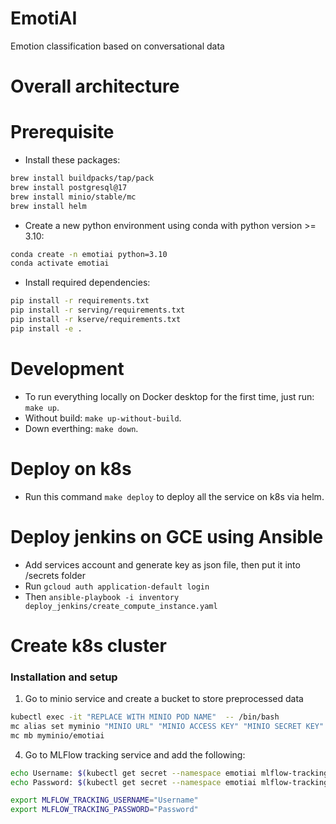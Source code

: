 # EmotiAI
Emotion classification based on conversational data

# Overall architecture

# Prerequisite 
- Install these packages:
```bash
brew install buildpacks/tap/pack
brew install postgresql@17
brew install minio/stable/mc
brew install helm
```
- Create a new python environment using conda with python version >= 3.10:
```bash
conda create -n emotiai python=3.10
conda activate emotiai
```
- Install required dependencies:
```bash
pip install -r requirements.txt
pip install -r serving/requirements.txt
pip install -r kserve/requirements.txt
pip install -e .
```

# Development
- To run everything locally on Docker desktop for the first time, just run: `make up`.
- Without build: `make up-without-build`.
- Down everthing: `make down`.

# Deploy on k8s
- Run this command `make deploy` to deploy all the service on k8s via helm.

# Deploy jenkins on GCE using Ansible
- Add services account and generate key as json file, then put it into /secrets folder
- Run `gcloud auth application-default login`
- Then `ansible-playbook -i inventory deploy_jenkins/create_compute_instance.yaml`

# Create k8s cluster

### Installation and setup 
1. Go to minio service and create a bucket to store preprocessed data
```bash
kubectl exec -it "REPLACE WITH MINIO POD NAME"  -- /bin/bash
mc alias set myminio "MINIO URL" "MINIO ACCESS KEY" "MINIO SECRET KEY"
mc mb myminio/emotiai
```
4. Go to MLFlow tracking service and add the following:
```bash
echo Username: $(kubectl get secret --namespace emotiai mlflow-tracking -o jsonpath="{ .data.admin-user }" | base64 -d)
echo Password: $(kubectl get secret --namespace emotiai mlflow-tracking -o jsonpath="{.data.admin-password }" | base64 -d)

export MLFLOW_TRACKING_USERNAME="Username"
export MLFLOW_TRACKING_PASSWORD="Password"
```